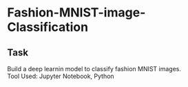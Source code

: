 # Fashion-MNIST-image-Classification

## Task 
Build a deep learnin model to classify fashion MNIST images.</br>
Tool Used: Jupyter Notebook, Python

